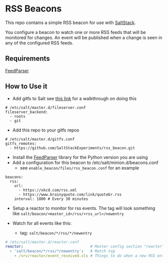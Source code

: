 # RSS Beacons

This repo contains a simple RSS beacon for use with [SaltStack](https://saltstack.com/). 

You configure a beacon to watch one or more RSS feeds that will be monitored for changes. An event will be published when a change is seen in any of the configured RSS feeds.

## Requirements

[FeedParser](https://pypi.org/project/feedparser/)

## How to Use it

- Add gitfs to Salt see [this link](https://docs.saltstack.com/en/develop/topics/tutorials/gitfs.html) for a walkthrough on doing this

```
# /etc/salt/master.d/fileserver.conf
fileserver_backend:
  - roots
  - git
```

- Add this repo to your gitfs repos

```
# /etc/salt/master.d/gitfs.conf
gitfs_remotes:
  - https://github.com/SaltStackExperiments/rss_beacon.git
```

- Install the [FeedParser](https://pypi.org/project/feedparser/) library for the Python version you are using
- Add a configuration for this beacon to /etc/salt/minion.d/beacons.conf
  - see `enable_beacon/files/rss_beacon.conf` for an example

```
beacons:
  rss:
    url: 
      - https://xkcd.com/rss.xml
      - https://www.brainyquote.com/link/quotebr.rss
    interval: 1800 # Every 30 minutes
```
  
- Setup a reactor to monitor for rss events. The tag will look something like `salt/beacon/<master_id>/rss/<rss_url>/newentry`

- Watch for all events like this:
  - tag: `salt/beacon/*/rss/*/newentry`

```yaml
# /etc/salt/master.d/reactor.conf
reactor:                              # Master config section "reactor"
  - 'salt/beacon/*/rss/*/newentry':   # Match tag 
    - /srv/reactor/event_received.sls # Things to do when a new RSS entry event is seen
```
